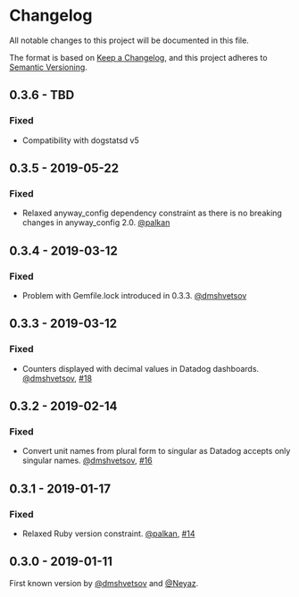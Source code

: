 # Changelog

All notable changes to this project will be documented in this file.

The format is based on [Keep a Changelog](https://keepachangelog.com/en/1.0.0/),
and this project adheres to [Semantic Versioning](https://semver.org/spec/v2.0.0.html).

## 0.3.6 - TBD

### Fixed

- Compatibility with dogstatsd v5

## 0.3.5 - 2019-05-22

### Fixed

 - Relaxed anyway_config dependency constraint as there is no breaking changes in anyway_config 2.0. [@palkan]

## 0.3.4 - 2019-03-12

### Fixed

 - Problem with Gemfile.lock introduced in 0.3.3. [@dmshvetsov]

## 0.3.3 - 2019-03-12

### Fixed

 - Counters displayed with decimal values in Datadog dashboards. [@dmshvetsov], [#18](https://github.com/yabeda-rb/yabeda-datadog/pull/18)

## 0.3.2 - 2019-02-14

### Fixed

 - Convert unit names from plural form to singular as Datadog accepts only singular names. [@dmshvetsov], [#16](https://github.com/yabeda-rb/yabeda-datadog/pull/16)

## 0.3.1 - 2019-01-17

### Fixed

 - Relaxed Ruby version constraint. [@palkan], [#14](https://github.com/yabeda-rb/yabeda-datadog/pull/14)

## 0.3.0 - 2019-01-11

First known version by [@dmshvetsov] and [@Neyaz].

[@palkan]: https://github.com/palkan "Vladimir Dementyev"
[@dmshvetsov]: https://github.com/dmshvetsov "Dmitry Shvetsov"
[@Neyaz]: https://github.com/Neyaz "Nikolay Malinin"
